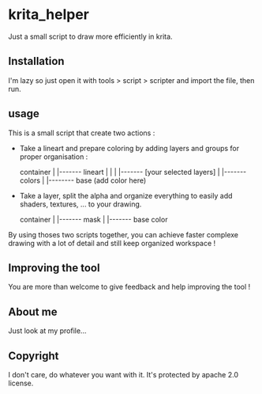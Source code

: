 # krita_helper

Just a small script to draw more efficiently in krita.

## Installation

I'm lazy so just open it with tools > script > scripter and import the file, then run.

## usage

This is a small script that create two actions :

* Take a lineart and prepare coloring by adding layers and groups for proper organisation :

    container
    |
    |------- lineart
    |         |
    |         |------- [your selected layers]
    |
    |------- colors
             |
             |-------- base (add color here)

* Take a layer, split the alpha and organize everything  to easily add shaders, textures, ... to your drawing. 

    container
    |
    |------- mask
    |
    |------- base color

By using thoses two scripts together, you can achieve faster complexe drawing with a lot of detail and still keep organized workspace !

## Improving the tool

You are more than welcome to give feedback and help improving the tool !

## About me

Just look at my profile...

## Copyright

I don't care, do whatever you want with it. It's protected by apache 2.0 license.
